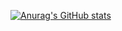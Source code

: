 [![Anurag's GitHub stats](https://github-readme-stats.vercel.app/api?username=hckmtrx&count_private=true&show_icons=true&theme=transparent&hide_border=true&title_color=a5ba50&text_color=43948e&icon_color=992c3b)](https://github.com/anuraghazra/github-readme-stats)
